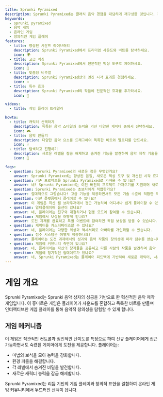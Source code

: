 ```yaml
---
title: Sprunki Pyramixed
description: Sprunki Pyramixed는 클래식 음악 경험을 대담하게 재구성한 것입니다. 창의성과 혁신이 만나는 곳으로, 플레이어가 향상된 도구와 기능 세트를 사용하여 독특한 사운드스케이프를 만들 수 있습니다.
keywords:
  - sprunki pyramixed
  - 음악 게임
  - 온라인 게임
  - 창의적인 게임 플레이
features:
  - title: 향상된 사운드 라이브러리
    description: Sprunki Pyramixed에서 프리미엄 사운드와 비트를 탐색하세요.
    icon: 🌍
  - title: 고급 믹싱
    description: Sprunki Pyramixed에서 전문적인 믹싱 도구로 제어하세요.
    icon: 🧩
  - title: 맞춤형 비주얼
    description: Sprunki Pyramixed만의 멋진 시각 효과를 경험하세요.
    icon: ⭐
  - title: 특수 효과
    description: Sprunki Pyramixed의 작품에 전문적인 효과를 추가하세요.
    icon: 💫

videos:
  - title: 게임 플레이 트레일러

howto:
  - title: 캐릭터 선택하기
    description: 독특한 음악 스타일과 능력을 가진 다양한 캐릭터 중에서 선택하세요.
    icon: 🎮
  - title: 음악 만들기
    description: 다양한 음악 요소를 드래그하여 독특한 비트와 멜로디를 만드세요.
    icon: 🎶
  - title: 탐색하고 진행하기
    description: 새로운 레벨을 잠금 해제하고 숨겨진 기능을 발견하며 음악 제작 기술을 마스터하세요.
    icon: 🚀

faqs:
  - question: Sprunki Pyramixed의 새로운 점은 무엇인가요?
    answer: Sprunki Pyramixed는 향상된 음질, 새로운 믹싱 도구 및 개선된 시각 효과를 도입하여 향상된 음악 경험을 제공합니다.
  - question: 기존 프로젝트를 Sprunki Pyramixed로 가져올 수 있나요?
    answer: 네! Sprunki Pyramixed는 이전 버전의 프로젝트 가져오기를 지원하며 새로운 개선 옵션을 제공합니다.
  - question: Sprunki Pyramixed는 초보자에게 적합한가요?
    answer: 절대적으로 그렇습니다! 고급 기능을 제공하면서도 모든 기술 수준에 적합한 직관적인 인터페이스를 유지합니다.
  - question: 어떤 플랫폼에서 플레이할 수 있나요?
    answer: 이 게임은 최신 웹 브라우저에서 접근 가능하여 어디서나 쉽게 플레이할 수 있습니다.
  - question: 멀티플레이어 옵션이 있나요?
    answer: 네, 플레이어는 친구와 대결하거나 협동 모드에 참여할 수 있습니다.
  - question: 게임에서 보상을 어떻게 얻나요?
    answer: 도전 과제를 완료하고 특별 이벤트에 참여하면 독점 보상을 받을 수 있습니다.
  - question: 캐릭터를 커스터마이즈할 수 있나요?
    answer: 네, 플레이어는 다양한 의상과 액세서리로 아바타를 개인화할 수 있습니다.
  - question: 점수 시스템은 어떻게 작동하나요?
    answer: 플레이어는 도전 과제에서의 성과와 음악 작품의 창의성에 따라 점수를 얻습니다.
  - question: 게임에 커뮤니티 측면이 있나요?
    answer: 네, 플레이어는 자신의 창작물을 공유하고 다른 사람의 작품을 발견하며 음악 제작자 커뮤니티와 소통할 수 있습니다.
  - question: 게임에 정기적인 업데이트가 있나요?
    answer: 네, Sprunki Pyramixed는 플레이어 피드백에 기반하여 새로운 캐릭터, 사운드 및 기능이 포함된 정기적인 업데이트를 받을 것입니다.
---
```


# 게임 개요

Sprunki Pyramixed는 Sprunki 음악 상자의 성공을 기반으로 한 혁신적인 음악 제작 게임입니다. 이 흥미로운 게임은 플레이어가 사운드를 혼합하고 독특한 비트를 만들며 인터랙티브한 게임 플레이를 통해 음악적 창의성을 탐험할 수 있게 합니다.

## 게임 메커니즘

이 게임은 직관적인 컨트롤과 점진적인 난이도를 특징으로 하여 신규 플레이어에게 접근 가능하면서도 숙련된 게이머에게 도전을 제공합니다. 플레이어는:

- 마법의 보석을 모아 능력을 강화합니다.
- 환경 퍼즐을 해결합니다.
- 각 레벨에서 숨겨진 비밀을 발견합니다.
- 새로운 캐릭터 능력을 잠금 해제합니다.

Sprunki Pyramixed는 리듬 기반의 게임 플레이와 창의적 표현을 결합하여 온라인 게임 커뮤니티에서 두드러진 선택이 됩니다.
